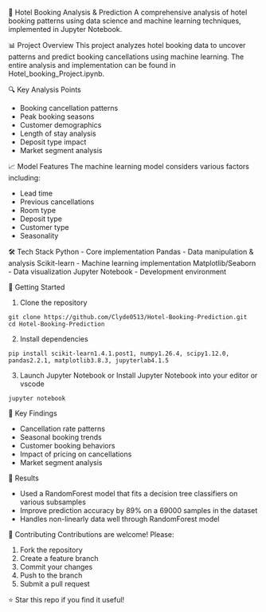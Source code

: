🏨 Hotel Booking Analysis & Prediction
A comprehensive analysis of hotel booking patterns using data science and machine learning techniques, implemented in Jupyter Notebook.

📊 Project Overview
This project analyzes hotel booking data to uncover patterns and predict booking cancellations using machine learning. The entire analysis and implementation can be found in Hotel_booking_Project.ipynb.

🔍 Key Analysis Points
- Booking cancellation patterns
- Peak booking seasons
- Customer demographics
- Length of stay analysis
- Deposit type impact
- Market segment analysis

📈 Model Features
The machine learning model considers various factors including:
- Lead time
- Previous cancellations
- Room type
- Deposit type
- Customer type
- Seasonality

🛠️ Tech Stack
Python - Core implementation
Pandas - Data manipulation & analysis
Scikit-learn - Machine learning implementation
Matplotlib/Seaborn - Data visualization
Jupyter Notebook - Development environment

🚀 Getting Started
1. Clone the repository
```
git clone https://github.com/Clyde0513/Hotel-Booking-Prediction.git
cd Hotel-Booking-Prediction
```
2. Install dependencies
```
pip install scikit-learn1.4.1.post1, numpy1.26.4, scipy1.12.0, pandas2.2.1, matplotlib3.8.3, jupyterlab4.1.5
```
3. Launch Jupyter Notebook or Install Jupyter Notebook into your editor or vscode
```
jupyter notebook
```

📌 Key Findings
- Cancellation rate patterns
- Seasonal booking trends
- Customer booking behaviors
- Impact of pricing on cancellations
- Market segment analysis

🎯 Results
- Used a RandomForest model that fits a decision tree classifiers on various subsamples
- Improve prediction accuracy by 89% on a 69000 samples in the dataset
- Handles non-linearly data well through RandomForest model

👥 Contributing
Contributions are welcome! Please:

1. Fork the repository
2. Create a feature branch
3. Commit your changes
4. Push to the branch
5. Submit a pull request

⭐ Star this repo if you find it useful!
